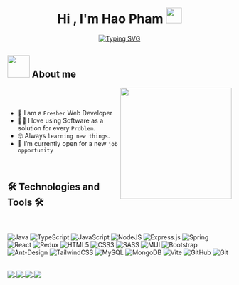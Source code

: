 <h1 align="center">Hi , I'm Hao Pham <img src="https://media.giphy.com/media/hvRJCLFzcasrR4ia7z/giphy.gif" width="35"></h1>
<p align="center">
  <a href="https://git.io/typing-svg"><img src="https://readme-typing-svg.herokuapp.com?font=Time+New+Roman&size=25&pause=1000&color=37F727&center=true&vCenter=true&width=600&height=100&lines=Web+Developer;Backend+Developer;Frontend+Developer" alt="Typing SVG" /></a>
</p>

<h2 align="left"> <picture><img src = "https://github.com/7oSkaaa/7oSkaaa/blob/main/Images/about_me.gif?raw=true" width = 50px></picture> About me</h2>

<picture> <img align="right" src="https://github.com/7oSkaaa/7oSkaaa/blob/main/Images/Right_Side.gif?raw=true" width = 250px></picture>

<br><br>

- :school: I am a `Fresher` Web Developer
- :technologist: I love using Software as a solution for every `Problem`.
- :nerd_face: Always `learning new things`.
- :thinking: I’m currently open for a new `job opportunity`
<br>

<h2 align="left">🛠 Technologies and Tools 🛠</h2>
<br>

<!-- https://simpleicons.org/ -->
![Java](https://img.shields.io/badge/java-%23ED8B00.svg?style=flat-square&logo=openjdk&logoColor=white) 
![TypeScript](https://img.shields.io/badge/typescript-%23007ACC.svg?style=flat-square&logo=typescript&logoColor=white) 
![JavaScript](https://img.shields.io/badge/javascript-%23323330.svg?style=flat-square&logo=javascript&logoColor=%23F7DF1E) 
![NodeJS](https://img.shields.io/badge/node.js-6DA55F?style=flat-square&logo=node.js&logoColor=white) 
![Express.js](https://img.shields.io/badge/express.js-%23404d59.svg?style=flat-square&logo=express&logoColor=%2361DAFB) 
![Spring](https://img.shields.io/badge/spring-%236DB33F.svg?style=flat-square&logo=spring&logoColor=white) 
![React](https://img.shields.io/badge/react-%2320232a.svg?style=flat-square&logo=react&logoColor=%2361DAFB) 
![Redux](https://img.shields.io/badge/redux-%23593d88.svg?style=flat-square&logo=redux&logoColor=white) 
![HTML5](https://img.shields.io/badge/html5-%23E34F26.svg?style=flat-square&logo=html5&logoColor=white)
![CSS3](https://img.shields.io/badge/css3-%231572B6.svg?style=flat-square&logo=css3&logoColor=white) 
![SASS](https://img.shields.io/badge/SASS-hotpink.svg?style=flat-square&logo=SASS&logoColor=white) 
![MUI](https://img.shields.io/badge/MUI-%230081CB.svg?style=flat-square&logo=mui&logoColor=white) 
![Bootstrap](https://img.shields.io/badge/bootstrap-%238511FA.svg?style=flat-square&logo=bootstrap&logoColor=white) 
![Ant-Design](https://img.shields.io/badge/-AntDesign-%230170FE?style=flat-square&logo=ant-design&logoColor=white) 
![TailwindCSS](https://img.shields.io/badge/tailwindcss-%2338B2AC.svg?style=flat-square&logo=tailwind-css&logoColor=white) 
![MySQL](https://img.shields.io/badge/mysql-4479A1.svg?style=flat-square&logo=mysql&logoColor=white) 
![MongoDB](https://img.shields.io/badge/MongoDB-%234ea94b.svg?style=flat-square&logo=mongodb&logoColor=white)
![Vite](https://img.shields.io/badge/vite-%23646CFF.svg?style=flat-square&logo=vite&logoColor=white) 
![GitHub](https://img.shields.io/badge/github-%23121011.svg?style=flat-square&logo=github&logoColor=white) 
![Git](https://img.shields.io/badge/git-%23F05033.svg?style=flat-square&logo=git&logoColor=white)

<br>

<a href="https://github.com/vietnh1009/Tetris-deep-Q-learning-pytorch/">
  <!-- Change the `github-readme-stats.anuraghazra1.vercel.app` to `github-readme-stats.vercel.app`  -->
  <img align="center" src="https://github-readme-stats.anuraghazra1.vercel.app/api/pin/?username=Haofphm4426&repo=ToDoList-app&theme=cobalt" />
</a>
<a href="https://github.com/vietnh1009/ASCII-generator/">
  <!-- Change the `github-readme-stats.anuraghazra1.vercel.app` to `github-readme-stats.vercel.app`  -->
  <img align="center" src="https://github-readme-stats.anuraghazra1.vercel.app/api/pin/?username=Haofphm4426&repo=Real-Estate-Management-System-Webiste&theme=merko" />
</a>
<a href="https://github.com/vietnh1009/QuickDraw/">
  <!-- Change the `github-readme-stats.anuraghazra1.vercel.app` to `github-readme-stats.vercel.app`  -->
  <img align="center" src="https://github-readme-stats.anuraghazra1.vercel.app/api/pin/?username=Haofphm4426&repo=CV&theme=radical" />
</a> 
<a href="https://github.com/vietnh1009/Super-mario-bros-A3C-pytorch/">
  <!-- Change the `github-readme-stats.anuraghazra1.vercel.app` to `github-readme-stats.vercel.app`  -->
  <img align="center" src="https://github-readme-stats.anuraghazra1.vercel.app/api/pin/?username=Haofphm4426&repo=Lamborghini-Web&theme=gruvbox" />
</a>    



